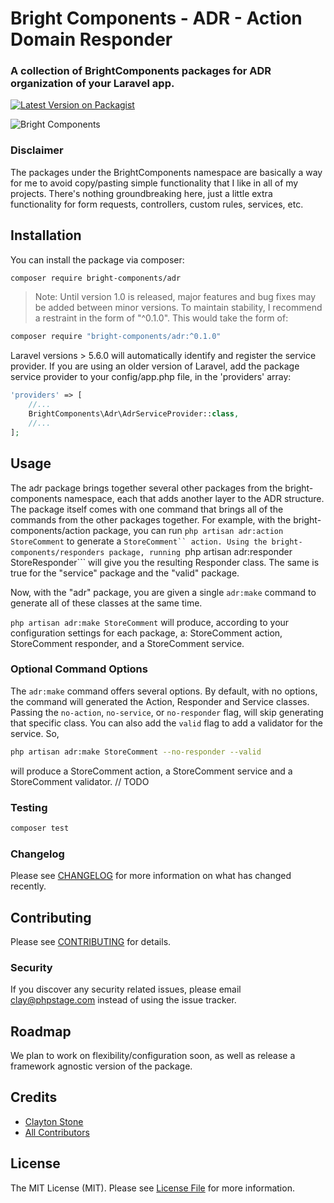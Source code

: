# Bright Components - ADR - Action Domain Responder
### A collection of BrightComponents packages for ADR organization of your Laravel app.

[![Latest Version on Packagist](https://img.shields.io/packagist/v/bright-components/adr.svg)](https://packagist.org/packages/bright-components/adr)

![Bright Components](https://s3.us-east-2.amazonaws.com/bright-components/bc_large.png "Bright Components")

### Disclaimer
The packages under the BrightComponents namespace are basically a way for me to avoid copy/pasting simple functionality that I like in all of my projects. There's nothing groundbreaking here, just a little extra functionality for form requests, controllers, custom rules, services, etc.

## Installation
You can install the package via composer:

```bash
composer require bright-components/adr
```
> Note: Until version 1.0 is released, major features and bug fixes may be added between minor versions. To maintain stability, I recommend a restraint in the form of "^0.1.0". This would take the form of:
```bash
composer require "bright-components/adr:^0.1.0"
```

Laravel versions > 5.6.0 will automatically identify and register the service provider.
If you are using an older version of Laravel, add the package service provider to your config/app.php file, in the 'providers' array:
```php
'providers' => [
    //...
    BrightComponents\Adr\AdrServiceProvider::class,
    //...
];
```

## Usage
The adr package brings together several other packages from the bright-components namespace, each that adds another layer to the ADR structure. The package itself comes with one command that brings all of the commands from the other packages together. For example, with the bright-components/action package, you can run ```php artisan adr:action StoreComment``` to generate a ```StoreComment`` action. Using the bright-components/responders package, running ```php artisan adr:responder StoreResponder``` will give you the resulting Responder class. The same is true for the "service" package and the "valid" package.

Now, with the "adr" package, you are given a single ```adr:make``` command to generate all of these classes at the same time.

```php artisan adr:make StoreComment``` will produce, according to your configuration settings for each package, a:
StoreComment action, StoreComment responder, and a StoreComment service.

### Optional Command Options
The ```adr:make``` command offers several options. By default, with no options, the command will generated the Action, Responder and Service classes. Passing the ```no-action```, ```no-service```, or ```no-responder``` flag, will skip generating that specific class. You can also add the ```valid``` flag to add a validator for the service. So,

```bash
php artisan adr:make StoreComment --no-responder --valid
```

will produce a StoreComment action, a StoreComment service and a StoreComment validator.
// TODO

### Testing

``` bash
composer test
```

### Changelog

Please see [CHANGELOG](CHANGELOG.md) for more information on what has changed recently.

## Contributing

Please see [CONTRIBUTING](CONTRIBUTING.md) for details.

### Security

If you discover any security related issues, please email clay@phpstage.com instead of using the issue tracker.

## Roadmap

We plan to work on flexibility/configuration soon, as well as release a framework agnostic version of the package.

## Credits

- [Clayton Stone](https://github.com/devcircus)
- [All Contributors](../../contributors)

## License

The MIT License (MIT). Please see [License File](LICENSE.md) for more information.
